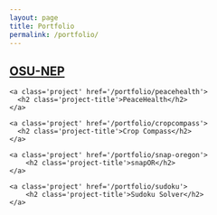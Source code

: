 ```yaml
---
layout: page
title: Portfolio
permalink: /portfolio/
---
```

<div>
  <div class='portfolio-grid'>
    <a class='project' href='/portfolio/osu'>
      <h2 class='project-title'>OSU-NEP</h2>
    </a>

    <a class='project' href='/portfolio/peacehealth'>
      <h2 class='project-title'>PeaceHealth</h2>
    </a>

    <a class='project' href='/portfolio/cropcompass'>
      <h2 class='project-title'>Crop Compass</h2>
    </a>

  	<a class='project' href='/portfolio/snap-oregon'>
  		<h2 class='project-title'>snapOR</h2>
  	</a>

  	<a class='project' href='/portfolio/sudoku'>
  		<h2 class='project-title'>Sudoku Solver</h2>
  	</a>
  </div>
</div>
